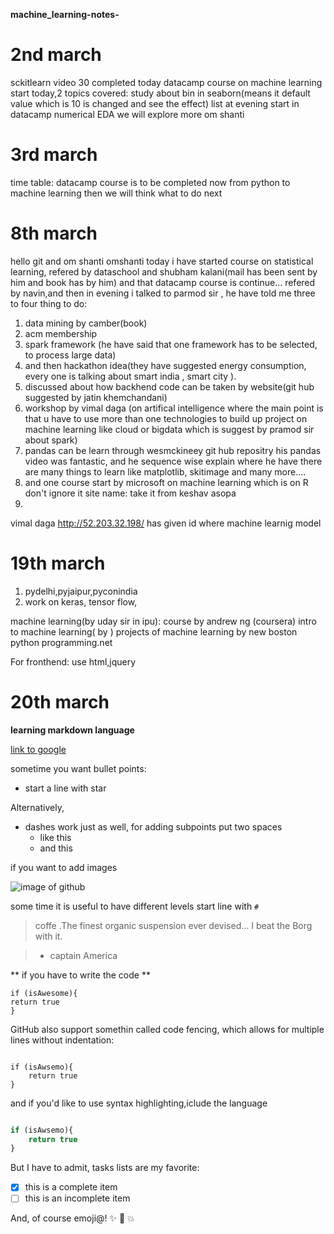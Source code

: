 **machine_learning-notes-**
# **2nd** march


sckitlearn video 30 completed today
datacamp course on machine learning start today,2 topics 
covered:
study about bin in seaborn(means it default value 
which is 10 is changed and see the effect)
list at evening start in datacamp
numerical EDA
we will explore more 
om shanti


# 3rd march


time table:
datacamp course is to be completed now from python to
machine learning
then we will think what to do 
next


# 8th march


hello git
and om shanti omshanti 
today i have started course on statistical learning, refered by dataschool and shubham kalani(mail has 
been sent by him and book has by him)
and that datacamp course is continue...
refered by navin,and then in evening
i talked to parmod sir , he have told me 
three to four thing to do:
1. data mining by camber(book)
2. acm membership
3. spark framework (he have said that 
one framework has to be selected,
to process large data)
4. and then hackathon idea(they have 
suggested energy consumption, every one is talking about smart india , smart city ).
5. discussed about how backhend code can be taken by website(git hub suggested by 
jatin khemchandani)
6.  workshop by vimal daga (on artifical
intelligence where the main point is 
that u have to use more than one technologies to build up project on machine learning like cloud or bigdata which is suggest by pramod sir about spark)
7. pandas can be learn through wesmckineey
git hub repositry his pandas video was
fantastic, and he sequence wise explain 
where he have there are many things to learn like matplotlib, skitimage and many more....
8. and one course start by microsoft
on machine learning which is on R
don't ignore it
site name:
take it from keshav asopa
9. 
vimal daga http://52.203.32.198/
has given id where machine learnig model

# 19th march


1. pydelhi,pyjaipur,pyconindia
2. work on keras, tensor flow,

machine learning(by uday sir in ipu):
course by andrew ng (coursera)
intro to machine learning( by  )
projects of machine learning by new  boston
python programming.net

For fronthend: use html,jquery

# 20th march

**learning markdown language**

[link to google](http://google.com)

sometime you want bullet points:

* start a line with star

Alternatively,
- dashes work just as well, for adding subpoints
put two spaces
  - like this
  - and this

if you want to add images

![image of github](https://www.google.co.in/imgres?imgurl=https%3A%2F%2Fassets-cdn.github.com%2Fimages%2Fmodules%2Fopen_graph%2Fgithub-mark.png&imgrefurl=https%3A%2F%2Fgithub.com%2F&docid=SZgkdCZ5k2vZ_M&tbnid=5cWNHtEIveYFNM%3A&vet=10ahUKEwid3LzeoYzaAhVFrI8KHahlDy4QMwg0KAAwAA..i&w=1200&h=630&bih=820&biw=701&q=image%20for%20github&ved=0ahUKEwid3LzeoYzaAhVFrI8KHahlDy4QMwg0KAAwAA&iact=mrc&uact=8)

some time it is useful to have different levels start line with `#`

> coffe .The finest organic suspension ever devised... I beat the Borg with it.

>  - captain America

** if you have to write the code **

    if (isAwesome){
	return true
    }


GitHub also support somethin called code fencing, which allows for multiple lines without indentation:

```

if (isAwsemo){
	return true
}

```

and if you'd like to use syntax highlighting,iclude the language

```javascript

if (isAwsemo){
	return true
}

```

But I have to admit, tasks lists are my favorite:
- [x] this is a complete item
- [ ] this is an incomplete item

And, of course emoji@! :sparkles: :camel: :boom:







